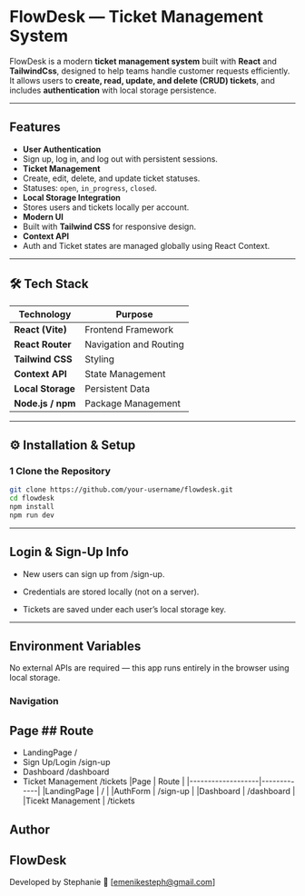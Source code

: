 #  FlowDesk — Ticket Management System

FlowDesk is a modern **ticket management system** built with **React** and **TailwindCss**, designed to help teams handle customer requests efficiently.  
It allows users to **create, read, update, and delete (CRUD) tickets**, and includes **authentication** with local storage persistence.

---

##  Features

-  **User Authentication**
  - Sign up, log in, and log out with persistent sessions.
-  **Ticket Management**
  - Create, edit, delete, and update ticket statuses.
  - Statuses: `open`, `in_progress`, `closed`.
-  **Local Storage Integration**
  - Stores users and tickets locally per account.
-  **Modern UI**
  - Built with **Tailwind CSS** for responsive design.
-  **Context API**
  - Auth and Ticket states are managed globally using React Context.

---

## 🛠️ Tech Stack

| Technology | Purpose |
|-------------|----------|
| **React (Vite)** | Frontend Framework |
| **React Router** | Navigation and Routing |
| **Tailwind CSS** | Styling |
| **Context API** | State Management |
| **Local Storage** | Persistent Data |
| **Node.js / npm** | Package Management |

---

## ⚙️ Installation & Setup

### 1️ Clone the Repository

```bash
git clone https://github.com/your-username/flowdesk.git
cd flowdesk
npm install
npm run dev
```

---  


##  Login & Sign-Up Info

- New users can sign up from /sign-up.

- Credentials are stored locally (not on a server).

- Tickets are saved under each user’s local storage key.

---

## Environment Variables

No external APIs are required — this app runs entirely in the browser using local storage.

### Navigation
## Page	             ## Route    
- LandingPage	          /	    
- Sign Up/Login 	   /sign-up	
- Dashboard	        /dashboard	
- Ticket Management 	/tickets
|Page               |   Route     |
|-------------------|-------------|
|LandingPage        |     /       |
|AuthForm           |   /sign-up  |
|Dashboard          |  /dashboard |
|Ticekt Management  | /tickets



## Author
## FlowDesk
Developed by Stephanie
📧 [emenikesteph@gmail.com]

